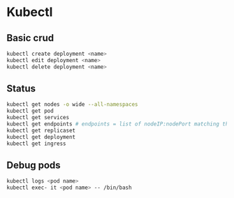 # Kubectl

## Basic crud

```bash
kubectl create deployment <name>
kubectl edit deployment <name>
kubectl delete deployment <name>
```

## Status

```bash
kubectl get nodes -o wide --all-namespaces
kubectl get pod
kubectl get services
kubectl get endpoints # endpoints = list of nodeIP:nodePort matching the selector/target port for a service
kubectl get replicaset
kubectl get deployment
kubectl get ingress
```

## Debug pods

```bash
kubectl logs <pod name>
kubectl exec- it <pod name> -- /bin/bash
```